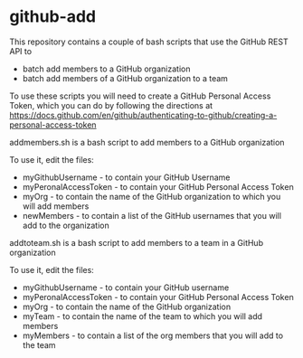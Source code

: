 # github-add

This repository contains a couple of bash scripts that use the GitHub REST API to
* batch add members to a GitHub organization
* batch add members of a GitHub organization to a team

To use these scripts you will need to create a GitHub Personal Access Token,
which you can do by following the directions at
https://docs.github.com/en/github/authenticating-to-github/creating-a-personal-access-token

addmembers.sh is a bash script to add members to a GitHub organization

To use it, edit the files:
* myGithubUsername - to contain your GitHub Username
* myPeronalAccessToken - to contain your GitHub Personal Access Token
* myOrg - to contain the name of the GitHub organization to which you will add members
* newMembers - to contain a list of the GitHub usernames that you will add to the organization

addtoteam.sh is a bash script to add members to a team in a GitHub organization

To use it, edit the files:
* myGithubUsername - to contain your GitHub username
* myPeronalAccessToken - to contain your GitHub Personal Access Token
* myOrg - to contain the name of the GitHub organization
* myTeam - to contain the name of the team to which you will add members
* myMembers - to contain a list of the org members that you will add to the team
